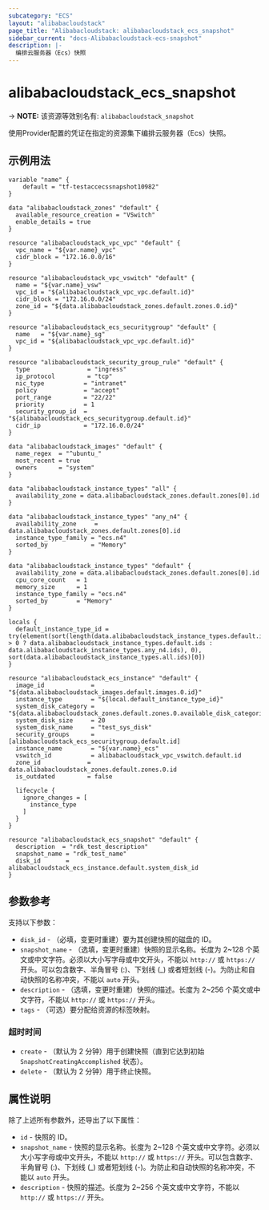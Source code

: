 ```yaml
---
subcategory: "ECS"
layout: "alibabacloudstack"
page_title: "Alibabacloudstack: alibabacloudstack_ecs_snapshot"
sidebar_current: "docs-Alibabacloudstack-ecs-snapshot"
description: |- 
  编排云服务器（Ecs）快照
---
```


# alibabacloudstack_ecs_snapshot
-> **NOTE:** 该资源等效别名有: `alibabacloudstack_snapshot`

使用Provider配置的凭证在指定的资源集下编排云服务器（Ecs）快照。

## 示例用法

```hcl
variable "name" {
    default = "tf-testaccecssnapshot10982"
}

data "alibabacloudstack_zones" "default" {
  available_resource_creation = "VSwitch"
  enable_details = true
}

resource "alibabacloudstack_vpc_vpc" "default" {
  vpc_name = "${var.name}_vpc"
  cidr_block = "172.16.0.0/16"
}

resource "alibabacloudstack_vpc_vswitch" "default" {
  name = "${var.name}_vsw"
  vpc_id = "${alibabacloudstack_vpc_vpc.default.id}"
  cidr_block = "172.16.0.0/24"
  zone_id = "${data.alibabacloudstack_zones.default.zones.0.id}"
}

resource "alibabacloudstack_ecs_securitygroup" "default" {
  name   = "${var.name}_sg"
  vpc_id = "${alibabacloudstack_vpc_vpc.default.id}"
}

resource "alibabacloudstack_security_group_rule" "default" {
  type                = "ingress"
  ip_protocol         = "tcp"
  nic_type           = "intranet"
  policy             = "accept"
  port_range         = "22/22"
  priority           = 1
  security_group_id  = "${alibabacloudstack_ecs_securitygroup.default.id}"
  cidr_ip            = "172.16.0.0/24"
}

data "alibabacloudstack_images" "default" {
  name_regex  = "^ubuntu_"
  most_recent = true
  owners      = "system"
}

data "alibabacloudstack_instance_types" "all" {
  availability_zone = data.alibabacloudstack_zones.default.zones[0].id
}

data "alibabacloudstack_instance_types" "any_n4" {
  availability_zone     = data.alibabacloudstack_zones.default.zones[0].id
  instance_type_family = "ecs.n4"
  sorted_by            = "Memory"
}

data "alibabacloudstack_instance_types" "default" {
  availability_zone = data.alibabacloudstack_zones.default.zones[0].id
  cpu_core_count   = 1
  memory_size      = 1
  instance_type_family = "ecs.n4"
  sorted_by        = "Memory"
}

locals {
  default_instance_type_id = try(element(sort(length(data.alibabacloudstack_instance_types.default.instance_types) > 0 ? data.alibabacloudstack_instance_types.default.ids : data.alibabacloudstack_instance_types.any_n4.ids), 0), sort(data.alibabacloudstack_instance_types.all.ids)[0])
}

resource "alibabacloudstack_ecs_instance" "default" {
  image_id             = "${data.alibabacloudstack_images.default.images.0.id}"
  instance_type        = "${local.default_instance_type_id}"
  system_disk_category = "${data.alibabacloudstack_zones.default.zones.0.available_disk_categories.0}"
  system_disk_size     = 20
  system_disk_name     = "test_sys_disk"
  security_groups      = [alibabacloudstack_ecs_securitygroup.default.id]
  instance_name        = "${var.name}_ecs"
  vswitch_id           = alibabacloudstack_vpc_vswitch.default.id
  zone_id             = data.alibabacloudstack_zones.default.zones.0.id
  is_outdated         = false

  lifecycle {
    ignore_changes = [
      instance_type
    ]
  }
}

resource "alibabacloudstack_ecs_snapshot" "default" {
  description  = "rdk_test_description"
  snapshot_name = "rdk_test_name"
  disk_id       = alibabacloudstack_ecs_instance.default.system_disk_id
}
```

## 参数参考

支持以下参数：

* `disk_id` - （必填，变更时重建）要为其创建快照的磁盘的 ID。
* `snapshot_name` - （选填，变更时重建）快照的显示名称。长度为 2~128 个英文或中文字符。必须以大小写字母或中文开头，不能以 `http://` 或 `https://` 开头。可以包含数字、半角冒号 (:)、下划线 (_) 或者短划线 (-)。为防止和自动快照的名称冲突，不能以 `auto` 开头。
* `description` - （选填，变更时重建）快照的描述。长度为 2~256 个英文或中文字符，不能以 `http://` 或 `https://` 开头。
* `tags` - （可选）要分配给资源的标签映射。

### 超时时间

* `create` - （默认为 2 分钟）用于创建快照（直到它达到初始 `SnapshotCreatingAccomplished` 状态）。
* `delete` - （默认为 2 分钟）用于终止快照。

## 属性说明

除了上述所有参数外，还导出了以下属性：

* `id` - 快照的 ID。
* `snapshot_name` - 快照的显示名称。长度为 2~128 个英文或中文字符。必须以大小写字母或中文开头，不能以 `http://` 或 `https://` 开头。可以包含数字、半角冒号 (:)、下划线 (_) 或者短划线 (-)。为防止和自动快照的名称冲突，不能以 `auto` 开头。
* `description` - 快照的描述。长度为 2~256 个英文或中文字符，不能以 `http://` 或 `https://` 开头。